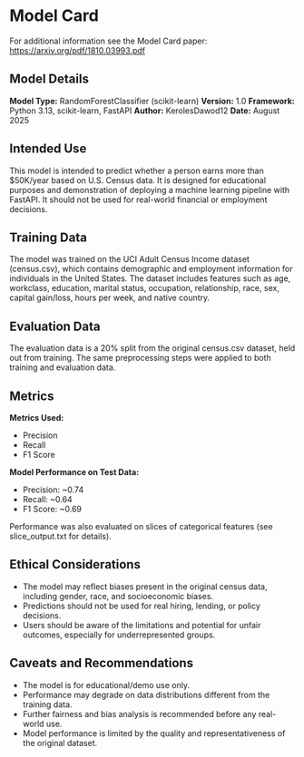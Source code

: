 # Model Card

For additional information see the Model Card paper: https://arxiv.org/pdf/1810.03993.pdf

## Model Details
**Model Type:** RandomForestClassifier (scikit-learn)
**Version:** 1.0
**Framework:** Python 3.13, scikit-learn, FastAPI
**Author:** KerolesDawod12
**Date:** August 2025

## Intended Use
This model is intended to predict whether a person earns more than $50K/year based on U.S. Census data. It is designed for educational purposes and demonstration of deploying a machine learning pipeline with FastAPI. It should not be used for real-world financial or employment decisions.

## Training Data
The model was trained on the UCI Adult Census Income dataset (census.csv), which contains demographic and employment information for individuals in the United States. The dataset includes features such as age, workclass, education, marital status, occupation, relationship, race, sex, capital gain/loss, hours per week, and native country.

## Evaluation Data
The evaluation data is a 20% split from the original census.csv dataset, held out from training. The same preprocessing steps were applied to both training and evaluation data.

## Metrics
**Metrics Used:**
- Precision
- Recall
- F1 Score

**Model Performance on Test Data:**
- Precision: ~0.74
- Recall: ~0.64
- F1 Score: ~0.69

Performance was also evaluated on slices of categorical features (see slice_output.txt for details).

## Ethical Considerations
- The model may reflect biases present in the original census data, including gender, race, and socioeconomic biases.
- Predictions should not be used for real hiring, lending, or policy decisions.
- Users should be aware of the limitations and potential for unfair outcomes, especially for underrepresented groups.

## Caveats and Recommendations
- The model is for educational/demo use only.
- Performance may degrade on data distributions different from the training data.
- Further fairness and bias analysis is recommended before any real-world use.
- Model performance is limited by the quality and representativeness of the original dataset.
